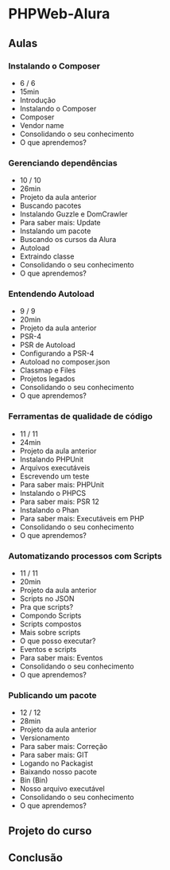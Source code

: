 # PHPWeb-Alura

## Aulas

### Instalando o Composer

- 6 / 6
- 15min
- Introdução
- Instalando o Composer
- Composer
- Vendor name
- Consolidando o seu conhecimento
- O que aprendemos?

### Gerenciando dependências

- 10 / 10
- 26min
- Projeto da aula anterior
- Buscando pacotes
- Instalando Guzzle e DomCrawler
- Para saber mais: Update
- Instalando um pacote
- Buscando os cursos da Alura
- Autoload
- Extraindo classe
- Consolidando o seu conhecimento
- O que aprendemos?

### Entendendo Autoload

- 9 / 9
- 20min
- Projeto da aula anterior
- PSR-4
- PSR de Autoload
- Configurando a PSR-4
- Autoload no composer.json
- Classmap e Files
- Projetos legados
- Consolidando o seu conhecimento
- O que aprendemos?

### Ferramentas de qualidade de código

- 11 / 11
- 24min
- Projeto da aula anterior
- Instalando PHPUnit
- Arquivos executáveis
- Escrevendo um teste
- Para saber mais: PHPUnit
- Instalando o PHPCS
- Para saber mais: PSR 12
- Instalando o Phan
- Para saber mais: Executáveis em PHP
- Consolidando o seu conhecimento
- O que aprendemos?

### Automatizando processos com Scripts

- 11 / 11
- 20min
- Projeto da aula anterior
- Scripts no JSON
- Pra que scripts?
- Compondo Scripts
- Scripts compostos
- Mais sobre scripts
- O que posso executar?
- Eventos e scripts
- Para saber mais: Eventos
- Consolidando o seu conhecimento
- O que aprendemos?

### Publicando um pacote

- 12 / 12
- 28min
- Projeto da aula anterior
- Versionamento
- Para saber mais: Correção
- Para saber mais: GIT
- Logando no Packagist
- Baixando nosso pacote
- Bin (Bin)
- Nosso arquivo executável
- Consolidando o seu conhecimento
- O que aprendemos?

## Projeto do curso

## Conclusão
